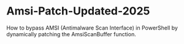 # Amsi-Patch-Updated-2025
How to bypass AMSI (Antimalware Scan Interface) in PowerShell by dynamically patching the AmsiScanBuffer function.

